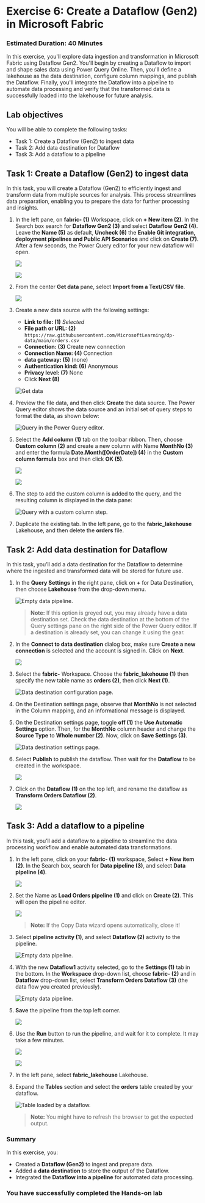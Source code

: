 # Exercise 6: Create a Dataflow (Gen2) in Microsoft Fabric

### Estimated Duration: 40 Minutes

In this exercise, you'll explore data ingestion and transformation in Microsoft Fabric using Dataflow Gen2. You'll begin by creating a Dataflow to import and shape sales data using Power Query Online. Then, you'll define a lakehouse as the data destination, configure column mappings, and publish the Dataflow. Finally, you'll integrate the Dataflow into a pipeline to automate data processing and verify that the transformed data is successfully loaded into the lakehouse for future analysis.

## Lab objectives

You will be able to complete the following tasks:

- Task 1: Create a Dataflow (Gen2) to ingest data
- Task 2: Add data destination for Dataflow
- Task 3: Add a dataflow to a pipeline

## Task 1: Create a Dataflow (Gen2) to ingest data

In this task, you will create a Dataflow (Gen2) to efficiently ingest and transform data from multiple sources for analysis. This process streamlines data preparation, enabling you to prepare the data for further processing and insights.

1. In the left pane, on **fabric-<inject key="DeploymentID" enableCopy="false"/> (1)** Workspace, click on **+ New item (2)**. In the Search box search for **Dataflow Gen2 (3)** and select **Dataflow Gen2 (4)**. Leave the **Name (5)** as default, **Uncheck (6)** the **Enable Git integration, deployment pipelines and Public API Scenarios** and click on **Create (7)**. After a few seconds, the Power Query editor for your new dataflow will open.

   ![](./Images/Flow1.png)
   
   ![](./Images/Flow2.png)

1. From the center **Get data** pane, select **Import from a Text/CSV file**.

   ![](./Images/Flow3.png)

1. Create a new data source with the following settings:

    - **Link to file: (1)** *Selected*
    - **File path or URL: (2)** `https://raw.githubusercontent.com/MicrosoftLearning/dp-data/main/orders.csv`
    - **Connection: (3)** Create new connection
    - **Connection Name: (4)** Connection
    - **data gateway: (5)** (none)
    - **Authentication kind: (6)** Anonymous
    - **Privacy level: (7)** None
    - Click **Next (8)**

    ![Get data](./Images/Flow4.png)

1. Preview the file data, and then click **Create** the data source. The Power Query editor shows the data source and an initial set of query steps to format the data, as shown below:

   ![Query in the Power Query editor.](./Images/fabric23.png)

1. Select the **Add column  (1)** tab on the toolbar ribbon. Then, choose **Custom column (2)** and create a new column with Name **MonthNo (3)** and enter the formula **Date.Month([OrderDate]) (4)** in the **Custom column formula** box and then click **OK (5)**.

   ![](./Images/Flow5.png)

   ![](./Images/fabric24.png)

1. The step to add the custom column is added to the query, and the resulting column is displayed in the data pane:

   ![Query with a custom column step.](./Images/lak4.png)

1. Duplicate the existing tab. In the left pane, go to the **fabric_lakehouse<inject key="DeploymentID" enableCopy="false"/>** Lakehouse, and then delete the **orders** file.

## Task 2: Add data destination for Dataflow

In this task, you’ll add a data destination for the Dataflow to determine where the ingested and transformed data will be stored for future use.

1. In the **Query Settings** in the right pane, click on **+** for Data Destination, then choose **Lakehouse** from the drop-down menu.

   ![Empty data pipeline.](./Images/Flow6.png)

   >**Note:** If this option is greyed out, you may already have a data destination set. Check the data destination at the bottom of the Query settings pane on the right side of the Power Query editor. If a destination is already set, you can change it using the gear.

1. In the **Connect to data destination** dialog box, make sure **Create a new connection** is selected and the **<inject key="AzureAdUserEmail"></inject>** account is signed in. Click on **Next**.

   ![](./Images/Flow7.png)

1. Select the **fabric-<inject key="DeploymentID" enableCopy="false"/>** Workspace. Choose the **fabric_lakehouse<inject key="DeploymentID" enableCopy="false"/> (1)** then specify the new table name as **orders (2)**, then click **Next (1)**.

   ![Data destination configuration page.](./Images/fabric26.png)

1. On the Destination settings page, observe that **MonthNo** is not selected in the Column mapping, and an informational message is displayed.
 
1. On the Destination settings page, toggle **off (1)** the **Use Automatic Settings** option. Then, for the **MonthNo** column header and change the **Source Type** to **Whole number (2)**. Now, click on **Save Settings (3)**.
   
   ![Data destination settings page.](./Images/lak2.png)

1. Select **Publish** to publish the dataflow. Then wait for the **Dataflow** to be created in the workspace.

   ![](./Images/Publish.png)

1. Click on the **Dataflow (1)** on the top left, and rename the dataflow as **Transform Orders Dataflow (2)**.

   ![](./Images/Flow8.png)

## Task 3: Add a dataflow to a pipeline

In this task, you’ll add a dataflow to a pipeline to streamline the data processing workflow and enable automated data transformations.

1. In the left pane, click on your **fabric-<inject key="DeploymentID" enableCopy="false"/> (1)** workspace, Select **+ New item (2)**. In the Search box, search for **Data pipeline (3)**, and select **Data pipeline (4)**.

   ![](./Images/Flow9.png)

1. Set the Name as **Load Orders pipeline (1)** and click on **Create (2)**. This will open the pipeline editor.

   ![](./Images/Flow10.png)

   > **Note:** If the Copy Data wizard opens automatically, close it!

1. Select **pipeline activity (1)**, and select **Dataflow (2)** activity to the pipeline.

   ![Empty data pipeline.](./Images/L7T3S2.png)

1. With the new **Dataflow1** activity selected, go to the **Settings (1)** tab in the bottom. In the **Workspace** drop-down list, choose **fabric-<inject key="DeploymentID" enableCopy="false"/> (2)** and in **Dataflow** drop-down list, select **Transform Orders Dataflow (3)** (the data flow you created previously).

   ![Empty data pipeline.](./Images/L9T3S3.png)
   
1. **Save** the pipeline from the top left corner.

   ![](./Images/Flow11.png)

1. Use the **Run** button to run the pipeline, and wait for it to complete. It may take a few minutes.

   ![](./Images/Flow12.png)
   
   ![](./Images/lak8.png)

1. In the left pane, select **fabric_lakehouse<inject key="DeploymentID" enableCopy="false"/>** Lakehouse.

1. Expand the **Tables** section and select the **orders** table created by your dataflow.

   ![Table loaded by a dataflow.](./Images/Orders11.png)

   >**Note:** You might have to refresh the browser to get the expected output.

### Summary

In this exercise, you:

- Created a **Dataflow (Gen2)** to ingest and prepare data.
- Added a **data destination** to store the output of the Dataflow.
- Integrated the **Dataflow into a pipeline** for automated data processing.

### You have successfully completed the Hands-on lab

